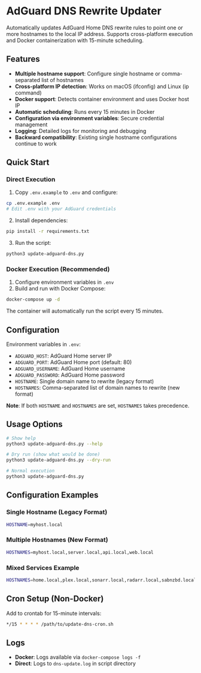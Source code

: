 # AdGuard DNS Rewrite Updater

Automatically updates AdGuard Home DNS rewrite rules to point one or more hostnames to the local IP address. Supports cross-platform execution and Docker containerization with 15-minute scheduling.

## Features

- **Multiple hostname support**: Configure single hostname or comma-separated list of hostnames
- **Cross-platform IP detection**: Works on macOS (ifconfig) and Linux (ip command)
- **Docker support**: Detects container environment and uses Docker host IP
- **Automatic scheduling**: Runs every 15 minutes in Docker
- **Configuration via environment variables**: Secure credential management
- **Logging**: Detailed logs for monitoring and debugging
- **Backward compatibility**: Existing single hostname configurations continue to work

## Quick Start

### Direct Execution

1. Copy `.env.example` to `.env` and configure:
```bash
cp .env.example .env
# Edit .env with your AdGuard credentials
```

2. Install dependencies:
```bash
pip install -r requirements.txt
```

3. Run the script:
```bash
python3 update-adguard-dns.py
```

### Docker Execution (Recommended)

1. Configure environment variables in `.env`
2. Build and run with Docker Compose:
```bash
docker-compose up -d
```

The container will automatically run the script every 15 minutes.

## Configuration

Environment variables in `.env`:
- `ADGUARD_HOST`: AdGuard Home server IP
- `ADGUARD_PORT`: AdGuard Home port (default: 80)
- `ADGUARD_USERNAME`: AdGuard Home username
- `ADGUARD_PASSWORD`: AdGuard Home password
- `HOSTNAME`: Single domain name to rewrite (legacy format)
- `HOSTNAMES`: Comma-separated list of domain names to rewrite (new format)

**Note**: If both `HOSTNAME` and `HOSTNAMES` are set, `HOSTNAMES` takes precedence.

## Usage Options

```bash
# Show help
python3 update-adguard-dns.py --help

# Dry run (show what would be done)
python3 update-adguard-dns.py --dry-run

# Normal execution
python3 update-adguard-dns.py
```

## Configuration Examples

### Single Hostname (Legacy Format)
```bash
HOSTNAME=myhost.local
```

### Multiple Hostnames (New Format)
```bash
HOSTNAMES=myhost.local,server.local,api.local,web.local
```

### Mixed Services Example
```bash
HOSTNAMES=home.local,plex.local,sonarr.local,radarr.local,sabnzbd.local
```

## Cron Setup (Non-Docker)

Add to crontab for 15-minute intervals:
```bash
*/15 * * * * /path/to/update-dns-cron.sh
```

## Logs

- **Docker**: Logs available via `docker-compose logs -f`
- **Direct**: Logs to `dns-update.log` in script directory